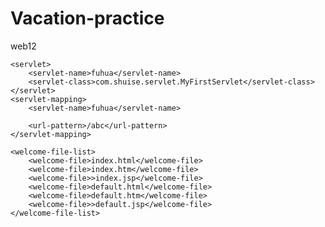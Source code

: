 # Vacation-practice
<?xml version="1.0" encoding="UTF-8"?>
<web-app xmlns:xsi="http://www.w3.org/2001/XMLSchema-instance" xmlns="http://java.sun.com/xml/ns/javaee" xsi:schemaLocation="http://java.sun.com/xml/ns/javaee http://java.sun.com/xml/ns/javaee/web-app_2_5.xsd" id="WebApp_ID" version="2.5">
	<display-name>web12</display-name>
	
	<servlet>
		<servlet-name>fuhua</servlet-name>
		<servlet-class>com.shuise.servlet.MyFirstServlet</servlet-class>
	</servlet>
	<servlet-mapping>
		<servlet-name>fuhua</servlet-name>
<!-- 	 http协议访问时候 资源的虚拟路径以/开始 -->
		
		<url-pattern>/abc</url-pattern>
	</servlet-mapping>
	
	<welcome-file-list>
		<welcome-file>index.html</welcome-file>
		<welcome-file>index.htm</welcome-file>
		<welcome-file>>index.jsp</welcome-file>
		<welcome-file>default.html</welcome-file>
		<welcome-file>default.htm</welcome-file>
		<welcome-file>>default.jsp</welcome-file>
	</welcome-file-list>
</web-app>
